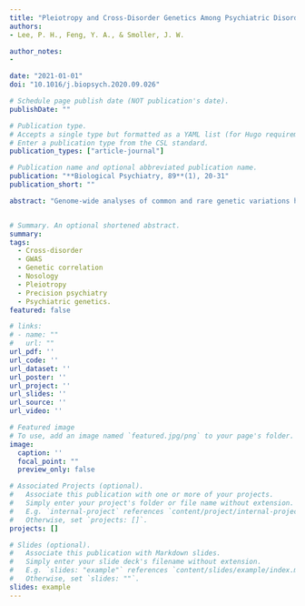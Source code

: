 ```yaml
---
title: "Pleiotropy and Cross-Disorder Genetics Among Psychiatric Disorders"
authors:
- Lee, P. H., Feng, Y. A., & Smoller, J. W. 

author_notes:
- 

date: "2021-01-01"
doi: "10.1016/j.biopsych.2020.09.026"

# Schedule page publish date (NOT publication's date).
publishDate: ""

# Publication type.
# Accepts a single type but formatted as a YAML list (for Hugo requirements).
# Enter a publication type from the CSL standard.
publication_types: ["article-journal"]

# Publication name and optional abbreviated publication name.
publication: "**Biological Psychiatry, 89**(1), 20-31"
publication_short: ""

abstract: "Genome-wide analyses of common and rare genetic variations have documented the heritability of major psychiatric disorders, established their highly polygenic genetic architecture, and identified hundreds of contributing variants. In recent years, these studies have illuminated another key feature of the genetic basis of psychiatric disorders: the important role and pervasive nature of pleiotropy. It is now clear that a substantial fraction of genetic influences on psychopathology transcend clinical diagnostic boundaries. In this review, we summarize evidence in psychiatry for pleiotropy at multiple levels of analysis: from overall genome-wide correlation to biological pathways and down to the level of individual loci. We examine underlying mechanisms of observed pleiotropy, including genetic effects on neurodevelopment, diverse actions of regulatory elements, mediated effects, and spurious associations of genomic variation with multiple phenotypes. We conclude with an exploration of the implications of pleiotropy for understanding the genetic basis of psychiatric disorders, informing nosology, and advancing the aims of precision psychiatry and genomic medicine."


# Summary. An optional shortened abstract.
summary: 
tags:
  - Cross-disorder
  - GWAS
  - Genetic correlation
  - Nosology
  - Pleiotropy
  - Precision psychiatry
  - Psychiatric genetics.
featured: false

# links:
# - name: ""
#   url: ""
url_pdf: ''
url_code: ''
url_dataset: ''
url_poster: ''
url_project: ''
url_slides: ''
url_source: ''
url_video: ''

# Featured image
# To use, add an image named `featured.jpg/png` to your page's folder. 
image:
  caption: ''
  focal_point: ""
  preview_only: false

# Associated Projects (optional).
#   Associate this publication with one or more of your projects.
#   Simply enter your project's folder or file name without extension.
#   E.g. `internal-project` references `content/project/internal-project/index.md`.
#   Otherwise, set `projects: []`.
projects: []

# Slides (optional).
#   Associate this publication with Markdown slides.
#   Simply enter your slide deck's filename without extension.
#   E.g. `slides: "example"` references `content/slides/example/index.md`.
#   Otherwise, set `slides: ""`.
slides: example
---
```

